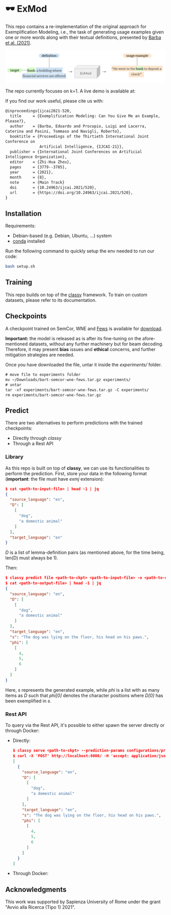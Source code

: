 # :dark_sunglasses: ExMod

This repo contains a re-implementation of the original approach for Exemplification Modeling, i.e., the task
of generating usage examples given one or more words along with their textual definitions, presented by 
[Barba et al. (2021)](https://www.ijcai.org/proceedings/2021/520).

![photo](./data/repo-assets/example-image.png)

The repo currently focuses on k=1. A live demo is available at: 

If you find our work useful, please cite us with:

```
@inproceedings{ijcai2021-520,
  title     = {Exemplification Modeling: Can You Give Me an Example, Please?},
  author    = {Barba, Edoardo and Procopio, Luigi and Lacerra, Caterina and Pasini, Tommaso and Navigli, Roberto},
  booktitle = {Proceedings of the Thirtieth International Joint Conference on
               Artificial Intelligence, {IJCAI-21}},
  publisher = {International Joint Conferences on Artificial Intelligence Organization},
  editor    = {Zhi-Hua Zhou},
  pages     = {3779--3785},
  year      = {2021},
  month     = {8},
  note      = {Main Track}
  doi       = {10.24963/ijcai.2021/520},
  url       = {https://doi.org/10.24963/ijcai.2021/520},
}
```

## Installation

Requirements:
* Debian-based (e.g. Debian, Ubuntu, ...) system 
* [conda](https://docs.conda.io/en/latest/) installed

Run the following command to quickly setup the env needed to run our code:
```bash
bash setup.sh
```

## Training

This repo builds on top of the [classy](https://sunglasses-ai.github.io/classy) framework. 
To train on custom datasets, please refer to its documentation. 

## Checkpoints

A checkpoint trained on SemCor, WNE and [Fews](https://aclanthology.org/2021.eacl-main.36/) is available for 
[download](https://drive.google.com/file/d/1KMvXUCtz1HnTkJWEzZdddtbqXXBPAkN7/view?usp=share_link). 

**Important:** the model is released as is after its fine-tuning on the afore-mentioned datasets, without any further
machinery but for beam decoding. Therefore, it may present **bias** issues and **ethical** concerns, and further 
mitigation strategies are needed.

Once you have downloaded the file, untar it inside the *experiments/* folder.

```
# move file to experiments folder
mv ~/Downloads/bart-semcor-wne-fews.tar.gz experiments/
# untar
tar -xf experiments/bart-semcor-wne-fews.tar.gz -C experiments/
rm experiments/bart-semcor-wne-fews.tar.gz
```


## Predict

There are two alternatives to perform predictions with the trained checkpoints:
* Directly through *classy*
* Through a Rest API

### Library

As this repo is built on top of **classy**, we can use its functionalities to perform the prediction. First, store your
data in the following format (**important**: the file must have *exmj* extension):
```json
$ cat <path-to-input-file> | head -1 | jq
{
  "source_language": "en",
  "D": [
    [
      "dog",
      "a domestic animal"
    ]
  ],
  "target_language": "en"
}
```
*D* is a list of lemma-definition pairs (as mentioned above, for the time being, len(D) must always be 1).

Then:
```json
$ classy predict file <path-to-ckpt> <path-to-input-file> -o <path-to-output-file> --prediction-params configurations/prediction-params/beam.yaml
$ cat <path-to-output-file> | head -1 | jq
{
  "source_language": "en",
  "D": [
    [
      "dog",
      "a domestic animal"
    ]
  ],
  "target_language": "en",
  "s": "The dog was lying on the floor, his head on his paws.",
  "phi": [
    [
      4,
      5,
      6
    ]
  ]
}
```
Here, *s* represents the generated example, while *phi* is a list with as many items as *D* such that *phi[0]* denotes
the character positions where *D[0]* has been exemplified in *s*.

### Rest API

To query via the Rest API, it's possible to either spawn the server directly or through Docker:
* Directly:
    ```json
    $ classy serve <path-to-ckpt> --prediction-params configurations/prediction-params/beam.yaml
    $ curl -X 'POST' http://localhost:8000/ -H 'accept: application/json' -H 'Content-Type: application/json' -d '[{"source_language": "en", "D": [["dog", "a domestic animal"]], "target_language": "en"}]'
    [
      {
        "source_language": "en",
        "D": [
          [
            "dog",
            "a domestic animal"
          ]
        ],
        "target_language": "en",
        "s": "The dog was lying on the floor, his head on his paws.",
        "phi": [
          [
            4,
            5,
            6
          ]
        ]
      }
    ]
    ```
* Through Docker:

## Acknowledgments

This work was supported by Sapienza University of Rome under the grant "Avvio alla Ricerca (Tipo 1) 2021".